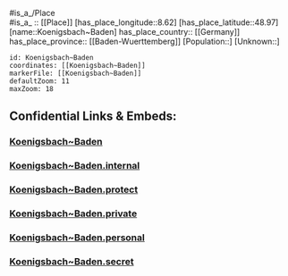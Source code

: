 ﻿---
location: [48.97,8.62] 
mapzoom: [7,12] 
mapmarker: city 
type: City
tags:
- geo/City


SpocWebEntityId: 31743
isDeleted: false
confidential: public

---
#is_a_/Place  
#is_a_ :: [[Place]] 
[has_place_longitude::8.62] 
[has_place_latitude::48.97] 
[name::Koenigsbach~Baden] 
has_place_country:: [[Germany]]  
has_place_province:: [[Baden-Wuerttemberg]] 
[Population::] 
[Unknown::] 


```leaflet
id: Koenigsbach~Baden
coordinates: [[Koenigsbach~Baden]] 
markerFile: [[Koenigsbach~Baden]] 
defaultZoom: 11 
maxZoom: 18
```


## Confidential Links & Embeds: 

### [Koenigsbach~Baden](/_public/Earth/Continent/Europe/Europe~Central/Germany/Germany~West/Baden-Wuerttemberg/counties~BW/Enzkreis/cities~Enzkreis/Kämpfelbachtal/City/Koenigsbach~Baden.md) 

### [Koenigsbach~Baden.internal](/_internal/Earth/Continent/Europe/Europe~Central/Germany/Germany~West/Baden-Wuerttemberg/counties~BW/Enzkreis/cities~Enzkreis/Kämpfelbachtal/City/Koenigsbach~Baden.internal.md) 

### [Koenigsbach~Baden.protect](/_protect/Earth/Continent/Europe/Europe~Central/Germany/Germany~West/Baden-Wuerttemberg/counties~BW/Enzkreis/cities~Enzkreis/Kämpfelbachtal/City/Koenigsbach~Baden.protect.md) 

### [Koenigsbach~Baden.private](/_private/Earth/Continent/Europe/Europe~Central/Germany/Germany~West/Baden-Wuerttemberg/counties~BW/Enzkreis/cities~Enzkreis/Kämpfelbachtal/City/Koenigsbach~Baden.private.md) 

### [Koenigsbach~Baden.personal](/_personal/Earth/Continent/Europe/Europe~Central/Germany/Germany~West/Baden-Wuerttemberg/counties~BW/Enzkreis/cities~Enzkreis/Kämpfelbachtal/City/Koenigsbach~Baden.personal.md) 

### [Koenigsbach~Baden.secret](/_secret/Earth/Continent/Europe/Europe~Central/Germany/Germany~West/Baden-Wuerttemberg/counties~BW/Enzkreis/cities~Enzkreis/Kämpfelbachtal/City/Koenigsbach~Baden.secret.md) 
